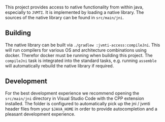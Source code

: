 This project provides access to native functionality from within java, especially to `JVMTI`.
It is implemented by loading a native library. The sources of the native library can be found in `src/main/jni`.

## Building

The native library can be built via `./gradlew :jvmti-access:compileJni`.
This will run compilers for various OS and architecture combinations using docker.
Therefor docker must be running when building this project.
The `compileJni` task is integrated into the standard tasks, e.g. running `assemble` will
automatically rebuild the native library if required.

## Development

For the best development experience we recommend opening the `src/main/jni` directory
in Visual Studio Code with the CPP extension installed. The folder is configured to automatically
pick up the jni / jvmti header files from your `$JAVA_HOME` in order to provide autocompletion and
a pleasant development experience.
